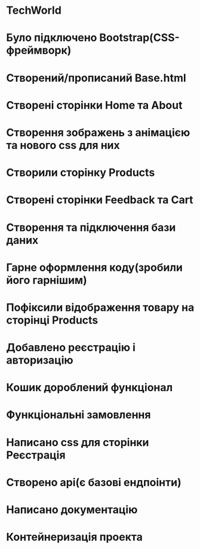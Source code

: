 # TechWorld
# Було підключено Bootstrap(CSS-фреймворк)
# Створений/прописаний Base.html
# Створені сторінки Home та About
# Створення зображень з анімацією та нового css для них
# Створили сторінку Products
# Створені сторінки Feedback та Cart
# Створення та підключення бази даних
# Гарне оформлення коду(зробили його гарнішим)
# Пофіксили відображення товару на сторінці Products
# Добавлено реєстрацію і авторизацію 
# Кошик дороблений функціонал
# Функціональні замовлення 
# Написано css для сторінки Реєстрація
# Створено api(є базові ендпоінти)
# Написано документацію 
# Контейнеризація проекта


